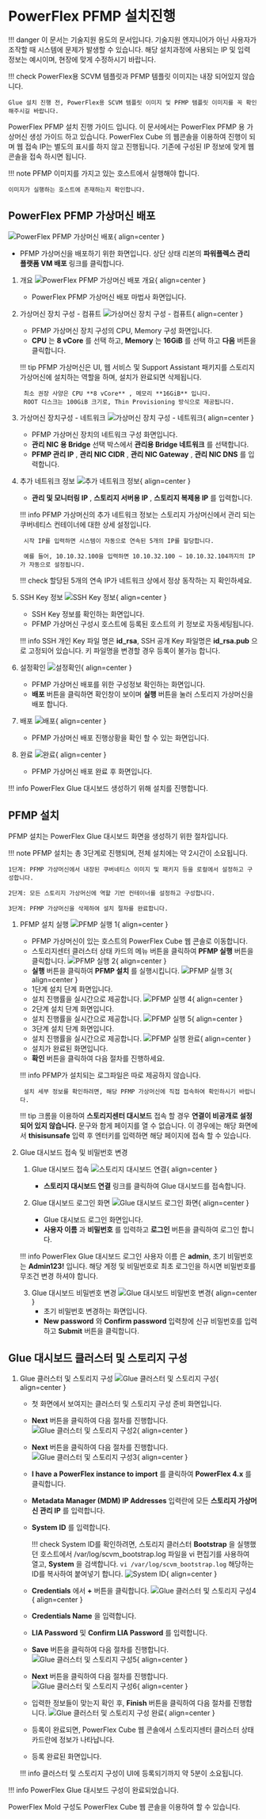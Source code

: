 
# PowerFlex PFMP 설치진행
!!! danger
    이 문서는 기술지원 용도의 문서입니다. 기술지원 엔지니어가 아닌 사용자가 조작할 때 시스템에 문제가 발생할 수 있습니다.
    해당 설치과정에 사용되는 IP 및 입력 정보는 예시이며, 현장에 맞게 수정하시기 바랍니다.

!!! check
    PowerFlex용 SCVM 템플릿과 PFMP 템플릿 이미지는 내장 되어있지 않습니다.

    Glue 설치 진행 전, PowerFlex용 SCVM 템플릿 이미지 및 PFMP 템플릿 이미지를 꼭 확인해주시길 바랍니다.

PowerFlex PFMP 설치 진행 가이드 입니다.
이 문서에서는 PowerFlex PFMP 용 가상머신 생성 가이드 하고 있습니다.
PowerFlex Cube 의 웹콘솔을 이용하여 진행이 되며 웹 접속 IP는 별도의 표시를 하지 않고 진행됩니다.
기존에 구성된 IP 정보에 맞게 웹콘솔을 접속 하시면 됩니다.

!!! note
    PFMP 이미지를 가지고 있는 호스트에서 실행해야 합니다.

    이미지가 실행하는 호스트에 존재하는지 확인합니다.

## PowerFlex PFMP 가상머신 배포
![PowerFlex PFMP 가상머신 배포](../assets/images/install-guide-powerflex-pfmp-01.png){ align=center }
- PFMP 가상머신을 배포하기 위한 화면입니다. 상단 상태 리본의 **파워플렉스 관리 플랫폼 VM 배포** 링크를 클릭합니다.

1. 개요
    ![PowerFlex PFMP 가상머신 배포 개요](../assets/images/install-guide-powerflex-pfmp-02.png){ align=center }
    - PowerFlex PFMP 가상머신 배포 마법사 화면입니다.

2. 가상머신 장치 구성 - 컴퓨트
    ![가상머신 장치 구성 - 컴퓨트](../assets/images/install-guide-powerflex-pfmp-03.png){ align=center }
    - PFMP 가상머신 장치 구성의 CPU, Memory 구성 화면입니다.
    - **CPU** 는 **8 vCore** 를 선택 하고, **Memory** 는 **16GiB** 를 선택 하고 **다음** 버튼을 클릭합니다.

    !!! tip
        PFMP 가상머신은 UI, 웹 서비스 및 Support Assistant 패키지를 스토리지 가상머신에 설치하는 역할을 하며, 설치가 완료되면 삭제됩니다.

        최소 권장 사양은 CPU **8 vCore** , 메모리 **16GiB** 입니다.
        ROOT 디스크는 100GiB 크기로, Thin Provisioning 방식으로 제공됩니다.

3. 가상머신 장치구성 - 네트워크
    ![가상머신 장치 구성 - 네트워크](../assets/images/install-guide-powerflex-pfmp-04.png){ align=center }
    - PFMP 가상머신 장치의 네트워크 구성 화면입니다.
    - **관리 NIC 용 Bridge** 선택 박스에서 **관리용 Bridge 네트워크** 를 선택합니다.
    - **PFMP 관리 IP** , **관리 NIC CIDR** , **관리 NIC Gateway** , **관리 NIC DNS** 를 입력합니다.

5. 추가 네트워크 정보
    ![추가 네트워크 정보](../assets/images/install-guide-powerflex-pfmp-05.png){ align=center }
    - **관리 및 모니터링 IP** , **스토리지 서버용 IP** , **스토리지 복제용 IP** 를 입력합니다.

    !!! info
        PFMP 가상머신의 추가 네트워크 정보는 스토리지 가상머신에서 관리 되는 쿠버네티스 컨테이너에 대한 상세 설정입니다.

        시작 IP를 입력하면 시스템이 자동으로 연속된 5개의 IP를 할당합니다.

        예를 들어, 10.10.32.100을 입력하면 10.10.32.100 ~ 10.10.32.104까지의 IP가 자동으로 설정됩니다.

    !!! check
        할당된 5개의 연속 IP가 네트워크 상에서 정상 동작하는 지 확인하세요.

6. SSH Key 정보
    ![SSH Key 정보](../assets/images/install-guide-powerflex-pfmp-06.png){ align=center }
    - SSH Key 정보를 확인하는 화면입니다.
    - PFMP 가상머신 구성시 호스트에 등록된 호스트의 키 정보로 자동세팅됩니다.

    !!! info
        SSH 개인 Key 파일 명은 **id_rsa**, SSH 공개 Key 파일명은 **id_rsa.pub** 으로 고정되어 있습니다.
        키 파일명을 변경할 경우 등록이 불가능 합니다.

7. 설정확인
    ![설정확인](../assets/images/install-guide-powerflex-pfmp-07.png){ align=center }
    - PFMP 가상머신 배포를 위한 구성정보 확인하는 화면입니다.
    - **배포** 버튼을 클릭하면 확인창이 보이며 **실행** 버튼을 눌러 스토리지 가상머신을 배포 합니다.

8. 배포
    ![배포](../assets/images/install-guide-powerflex-pfmp-08.png){ align=center }
    - PFMP 가상머신 배포 진행상황을 확인 할 수 있는 화면입니다.

9.  완료
    ![완료](../assets/images/install-guide-powerflex-pfmp-09.png){ align=center }
    - PFMP 가상머신 배포 완료 후 화면입니다.

!!! info
    PowerFlex Glue 대시보드 생성하기 위해 설치를 진행합니다.

## PFMP 설치
PFMP 설치는 PowerFlex Glue 대시보드 화면을 생성하기 위한 절차입니다.

!!! note
    PFMP 설치는 총 3단계로 진행되며, 전체 설치에는 약 2시간이 소요됩니다.

    1단계: PFMP 가상머신에서 내장된 쿠버네티스 이미지 및 패키지 등을 로컬에서 설정하고 구성합니다.

    2단계: 모든 스토리지 가상머신에 역할 기반 컨테이너를 설정하고 구성합니다.

    3단계: PFMP 가상머신을 삭제하여 설치 절차를 완료합니다.

1. PFMP 설치 실행
    ![PFMP 실행 1](../assets/images/install-guide-powerflex-pfmp-10.png){ align=center }
    - PFMP 가상머신이 있는 호스트의 PowerFlex Cube 웹 콘솔로 이동합니다.
    - 스토리지센터 클러스터 상태 카드의 메뉴 버튼을 클릭하여 **PFMP 실행** 버튼을 클릭합니다.
    ![PFMP 실행 2](../assets/images/install-guide-powerflex-pfmp-11.png){ align=center }
    - **실행** 버튼을 클릭하여 **PFMP 설치** 를 실행시킵니다.
    ![PFMP 실행 3](../assets/images/install-guide-powerflex-pfmp-12.png){ align=center }
    - 1단계 설치 단계 화면입니다.
    - 설치 진행률을 실시간으로 제공합니다.
    ![PFMP 실행 4](../assets/images/install-guide-powerflex-pfmp-13.png){ align=center }
    - 2단계 설치 단계 화면입니다.
    - 설치 진행률을 실시간으로 제공합니다.
    ![PFMP 실행 5](../assets/images/install-guide-powerflex-pfmp-14.png){ align=center }
    - 3단계 설치 단계 화면입니다.
    - 설치 진행률을 실시간으로 제공합니다.
    ![PFMP 실행 완료](../assets/images/install-guide-powerflex-pfmp-15.png){ align=center }
    - 설치가 완료된 화면입니다.
    - **확인** 버튼을 클릭하여 다음 절차를 진행하세요.

    !!! info
        PFMP가 설치되는 로그파일은 따로 제공하지 않습니다.

        설치 세부 정보를 확인하려면, 해당 PFMP 가상머신에 직접 접속하여 확인하시기 바랍니다.

    !!! tip
        크롬을 이용하여 **스토리지센터 대시보드** 접속 할 경우 **연결이 비공개로 설정되어 있지 않습니다.** 문구와 함게 페이지를 열 수 없습니다.
        이 경우에는 해당 화면에서 **thisisunsafe** 입력 후 엔터키를 입력하면 해당 페이지에 접속 할 수 있습니다.

2. Glue 대시보드 접속 및 비밀번호 변경
    1. Glue 대시보드 접속
        ![스토리지 대시보드 연결](../assets/images/install-guide-powerflex-pfmp-Glue-dashboard.png){ align=center }
        - **스토리지 대시보드 연결** 링크를 클릭하여 Glue 대시보드를 접속합니다.

    2. Glue 대시보드 로그인 화면
        ![Glue 대시보드 로그인 화면](../assets/images/install-guide-powerflex-pfmp-Glue-dashboard-login.png){ align=center }
        - Glue 대시보드 로그인 화면입니다.
        - **사용자 이름** 과 **비밀번호** 를 입력하고 **로그인** 버튼을 클릭하여 로그인 합니다.

    !!! info
        PowerFlex Glue 대시보드 로그인 사용자 이름 은 **admin**, 초기 비밀번호 는 **Admin123!** 입니다.
        해당 계정 및 비밀번호로 최초 로그인을 하시면 비밀번호를 무조건 변경 하셔야 합니다.

    3. Glue 대시보드 비밀번호 변경
        ![Glue 대시보드 비밀번호 변경](../assets/images/install-guide-powerflex-pfmp-Glue-dashboard-chgpw.png){ align=center }
        - 초기 비밀번호 변경하는 화면입니다.
        - **New password** 와 **Confirm password** 입력창에 신규 비밀번호를 입력하고 **Submit** 버튼을 클릭합니다.

## Glue 대시보드 클러스터 및 스토리지 구성
1. Glue 클러스터 및 스토리지 구성
    ![Glue 클러스터 및 스토리지 구성](../assets/images/install-guide-powerflex-pfmp-cluster-configinfo-01.png){ align=center }
    - 첫 화면에서 보여지는 클러스터 및 스토리지 구성 준비 화면입니다.
    - **Next** 버튼을 클릭하여 다음 절차를 진행합니다.
    ![Glue 클러스터 및 스토리지 구성2](../assets/images/install-guide-powerflex-pfmp-cluster-configinfo-02.png){ align=center }
    - **Next** 버튼을 클릭하여 다음 절차를 진행합니다.
    ![Glue 클러스터 및 스토리지 구성3](../assets/images/install-guide-powerflex-pfmp-cluster-configinfo-03.png){ align=center }
    - **I have a PowerFlex instance to import** 를 클릭하여 **PowerFlex 4.x** 를 클릭합니다.
    - **Metadata Manager (MDM) IP Addresses** 입력란에 모든 **스토리지 가상머신 관리 IP** 를 입력합니다.
    - **System ID** 를 입력합니다.

        !!! check
            System ID를 확인하려면, 스토리지 클러스터 **Bootstrap** 을 실행했던 호스트에서 /var/log/scvm_bootstrap.log 파일을 vi 편집기를 사용하여 열고, **System** 을 검색합니다.
            ```
            vi /var/log/scvm_bootstrap.log
            ```
            해당하는 ID를 복사하여 붙여넣기 합니다.
            ![System ID](../assets/images/install-guide-powerflex-pfmp-cluster-configinfo-04.png){ align=center }

    - **Credentials** 에서 **+** 버튼을 클릭합니다.
    ![Glue 클러스터 및 스토리지 구성4](../assets/images/install-guide-powerflex-pfmp-cluster-configinfo-05.png){ align=center }
    - **Credentials Name** 을 입력합니다.
    - **LIA Password** 및 **Confirm LIA Password** 를 입력합니다.

    - **Save** 버튼을 클릭하여 다음 절차를 진행합니다.
    ![Glue 클러스터 및 스토리지 구성5](../assets/images/install-guide-powerflex-pfmp-cluster-configinfo-06.png){ align=center }
    - **Next** 버튼을 클릭하여 다음 절차를 진행합니다.
    ![Glue 클러스터 및 스토리지 구성6](../assets/images/install-guide-powerflex-pfmp-cluster-configinfo-07.png){ align=center }
    - 입력한 정보들이 맞는지 확인 후, **Finish** 버튼을 클릭하여 다음 절차를 진행합니다.
    ![Glue 클러스터 및 스토리지 구성 완료](../assets/images/install-guide-powerflex-pfmp-cluster-configinfo-08.png){ align=center }
    - 등록이 완료되면, PowerFlex Cube 웹 콘솔에서 스토리지센터 클러스터 상태 카드란에 정보가 나타납니다.
    - 등록 완료된 화면입니다.

    !!! info
        클러스터 및 스토리지 구성이 UI에 등록되기까지 약 5분이 소요됩니다.

!!! info
    PowerFlex Glue 대시보드 구성이 완료되었습니다.

PowerFlex Mold 구성도 PowerFlex Cube 웹 콘솔을 이용하여 할 수 있습니다.
